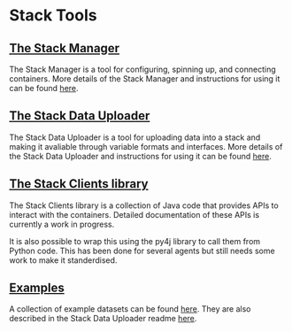 # Stack Tools

## [The Stack Manager](./stack-manager)

The Stack Manager is a tool for configuring, spinning up, and connecting containers.
More details of the Stack Manager and instructions for using it can be found [here](./stack-manager/README.md).

## [The Stack Data Uploader](./stack-data-uploader)

The Stack Data Uploader is a tool for uploading data into a stack and making it avaliable through variable formats and interfaces.
More details of the Stack Data Uploader and instructions for using it can be found [here](./stack-data-uploader/README.md).

## [The Stack Clients library](./stack-clients)

The Stack Clients library is a collection of Java code that provides APIs to interact with the containers.
Detailed documentation of these APIs is currently a work in progress.

It is also possible to wrap this using the py4j library to call them from Python code.
This has been done for several agents but still needs some work to make it standerdised.

## [Examples](./examples/datasets)

A collection of example datasets can be found [here](./examples/datasets).
They are also described in the Stack Data Uploader readme [here](./stack-data-uploader/README.md#example-datasets).
